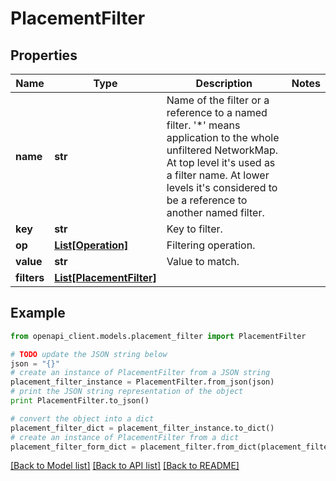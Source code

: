 # PlacementFilter


## Properties

Name | Type | Description | Notes
------------ | ------------- | ------------- | -------------
**name** | **str** | Name of the filter or a reference to a named filter. &#39;*&#39; means application to the whole unfiltered NetworkMap. At top level it&#39;s used as a filter name. At lower levels it&#39;s considered to be a reference to another named filter. | 
**key** | **str** | Key to filter. | 
**op** | [**List[Operation]**](Operation.md) | Filtering operation. | 
**value** | **str** | Value to match. | 
**filters** | [**List[PlacementFilter]**](PlacementFilter.md) |  | 

## Example

```python
from openapi_client.models.placement_filter import PlacementFilter

# TODO update the JSON string below
json = "{}"
# create an instance of PlacementFilter from a JSON string
placement_filter_instance = PlacementFilter.from_json(json)
# print the JSON string representation of the object
print PlacementFilter.to_json()

# convert the object into a dict
placement_filter_dict = placement_filter_instance.to_dict()
# create an instance of PlacementFilter from a dict
placement_filter_form_dict = placement_filter.from_dict(placement_filter_dict)
```
[[Back to Model list]](../README.md#documentation-for-models) [[Back to API list]](../README.md#documentation-for-api-endpoints) [[Back to README]](../README.md)


